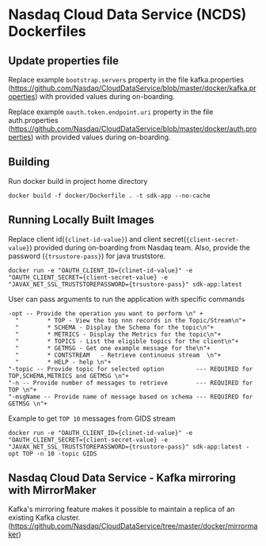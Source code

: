 # Nasdaq Cloud Data Service (NCDS) Dockerfiles

## Update properties file
Replace example `bootstrap.servers` property in the file kafka.properties (https://github.com/Nasdaq/CloudDataService/blob/master/docker/kafka.properties) with provided values during on-boarding.

Replace example `oauth.token.endpoint.uri` property in the file auth.properties (https://github.com/Nasdaq/CloudDataService/blob/master/docker/auth.properties) with provided values during on-boarding.

## Building
Run docker build in project home directory 
    
```
docker build -f docker/Dockerfile . -t sdk-app --no-cache
```
 
## Running Locally Built Images

Replace client id(`{clinet-id-value}`) and client secret(`{client-secret-value}`) provided during on-boarding from Nasdaq team. Also, provide the password (`{trsustore-pass}`) for java truststore.

```
docker run -e "OAUTH_CLIENT_ID={clinet-id-value}" -e "OAUTH_CLIENT_SECRET={client-secret-value} -e "JAVAX_NET_SSL_TRUSTSTOREPASSWORD={trsustore-pass}" sdk-app:latest
```
 
 User can pass arguments to run the application with specific commands
 ```
 -opt -- Provide the operation you want to perform \n" +
   "        * TOP - View the top nnn records in the Topic/Stream\n"+
   "        * SCHEMA - Display the Schema for the topic\n"+
   "        * METRICS - Display the Metrics for the topic\n"+
   "        * TOPICS - List the eligible topics for the client\n"+
   "        * GETMSG - Get one example message for the\n"+
   "        * CONTSTREAM   - Retrieve continuous stream  \n"+
   "        * HELP - help \n"+
 "-topic -- Provide topic for selected option         --- REQUIRED for TOP,SCHEMA,METRICS and GETMSG \n"+
 "-n -- Provide number of messages to retrieve        --- REQUIRED for TOP \n"+
 "-msgName -- Provide name of message based on schema --- REQUIRED for GETMSG \n"+
 ```
 
 Example to get `TOP 10` messages from GIDS stream
 
 ```
 docker run -e "OAUTH_CLIENT_ID={clinet-id-value}" -e "OAUTH_CLIENT_SECRET={client-secret-value} -e "JAVAX_NET_SSL_TRUSTSTOREPASSWORD={trsustore-pass}" sdk-app:latest -opt TOP -n 10 -topic GIDS
```

## Nasdaq Cloud Data Service - Kafka mirroring with MirrorMaker
Kafka's mirroring feature makes it possible to maintain a replica of an existing Kafka cluster. (https://github.com/Nasdaq/CloudDataService/tree/master/docker/mirrormaker)     